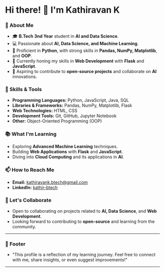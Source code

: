 # Hi there! 👋 I'm Kathiravan K

### 🚀 About Me

- 🎓 **B.Tech 3nd Year** student in **AI and Data Science**.
- 💻 Passionate about **AI, Data Science, and Machine Learning**.
- 🐍 Proficient in **Python**, with strong skills in **Pandas, NumPy, Matplotlib**, and **OOP**.
- 🌱 Currently honing my skills in **Web Development** with **Flask** and **JavaScript**.
- 🎯 Aspiring to contribute to **open-source projects** and collaborate on **AI** innovations.

### 🔧 Skills & Tools

- **Programming Languages:** Python, JavaScript, Java, SQL
- **Libraries & Frameworks:** Pandas, NumPy, Matplotlib, Flask
- **Web Technologies:** HTML, CSS
- **Development Tools:** Git, GitHub, Jupyter Notebook
- **Other:** Object-Oriented Programming (OOP)

### 📚 What I'm Learning

- Exploring **Advanced Machine Learning** techniques.
- Building **Web Applications** with **Flask** and **JavaScript**.
- Diving into **Cloud Computing** and its applications in **AI**.

### 📫 How to Reach Me

- **Email:** [kathiravank.btech@gmail.com](mailto:kathiravank.btech@gmail.com)
- **LinkedIn:** [kathir-btech](https://www.linkedin.com/in/kathir-btech)

### 🤝 Let's Collaborate

- Open to collaborating on projects related to **AI, Data Science**, and **Web Development**.
- Looking forward to contributing to **open-source** and learning from the community.

---

### 📝 Footer

- "This profile is a reflection of my learning journey. Feel free to connect with me, share insights, or even suggest improvements!"

---
